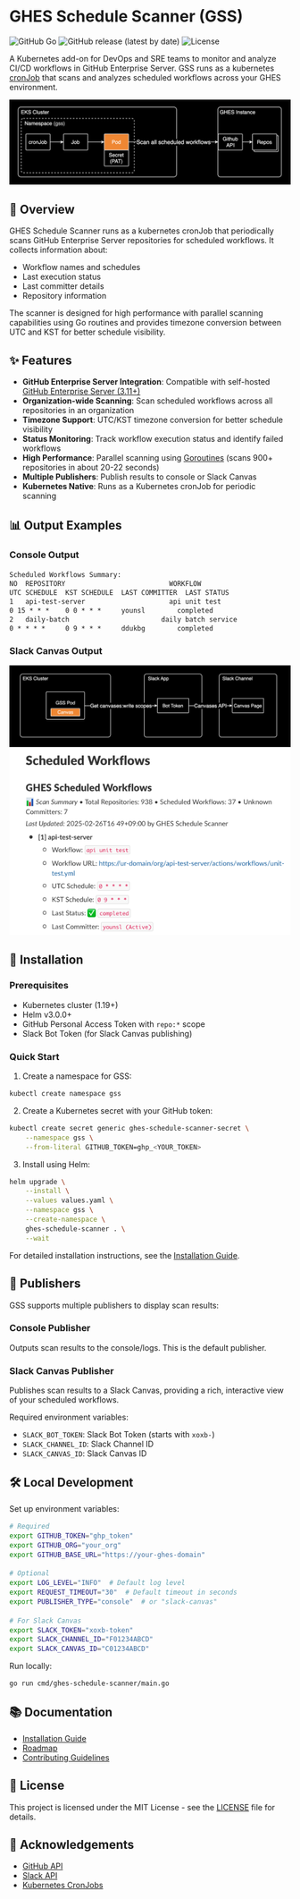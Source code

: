 # GHES Schedule Scanner (GSS)

![GitHub Go](https://img.shields.io/badge/go-1.21+-00ADD8?logo=go)
![GitHub release (latest by date)](https://img.shields.io/github/v/release/younsl/ghes-schedule-scanner)
![License](https://img.shields.io/github/license/younsl/ghes-schedule-scanner)

A Kubernetes add-on for DevOps and SRE teams to monitor and analyze CI/CD workflows in GitHub Enterprise Server. GSS runs as a kubernetes [cronJob](https://kubernetes.io/docs/concepts/workloads/controllers/cron-jobs/) that scans and analyzes scheduled workflows across your GHES environment.

![System Architecture](./docs/assets/images/1.png)

## 🚀 Overview

GHES Schedule Scanner runs as a kubernetes cronJob that periodically scans GitHub Enterprise Server repositories for scheduled workflows. It collects information about:

- Workflow names and schedules
- Last execution status
- Last committer details
- Repository information

The scanner is designed for high performance with parallel scanning capabilities using Go routines and provides timezone conversion between UTC and KST for better schedule visibility.

## ✨ Features

- **GitHub Enterprise Server Integration**: Compatible with self-hosted [GitHub Enterprise Server (3.11+)](https://docs.github.com/ko/enterprise-server/admin/all-releases)
- **Organization-wide Scanning**: Scan scheduled workflows across all repositories in an organization
- **Timezone Support**: UTC/KST timezone conversion for better schedule visibility
- **Status Monitoring**: Track workflow execution status and identify failed workflows
- **High Performance**: Parallel scanning using [Goroutines](https://go.dev/tour/concurrency/1) (scans 900+ repositories in about 20-22 seconds)
- **Multiple Publishers**: Publish results to console or Slack Canvas
- **Kubernetes Native**: Runs as a Kubernetes cronJob for periodic scanning

## 📊 Output Examples

### Console Output

```
Scheduled Workflows Summary:
NO  REPOSITORY                          WORKFLOW                            UTC SCHEDULE  KST SCHEDULE  LAST COMMITTER  LAST STATUS
1   api-test-server                     api unit test                       0 15 * * *    0 0 * * *     younsl        completed
2   daily-batch                       daily batch service                   0 * * * *     0 9 * * *     ddukbg        completed
```

### Slack Canvas Output

![Slack Canvas Output](./docs/assets/images/2.png)
![Slack Canvas Output](./docs/assets/images/3.png)

## 🔧 Installation

### Prerequisites

- Kubernetes cluster (1.19+)
- Helm v3.0.0+
- GitHub Personal Access Token with `repo:*` scope
- Slack Bot Token (for Slack Canvas publishing)

### Quick Start

1. Create a namespace for GSS:
```bash
kubectl create namespace gss
```

2. Create a Kubernetes secret with your GitHub token:
```bash
kubectl create secret generic ghes-schedule-scanner-secret \
    --namespace gss \
    --from-literal GITHUB_TOKEN=ghp_<YOUR_TOKEN>
```

3. Install using Helm:
```bash
helm upgrade \
    --install \
    --values values.yaml \
    --namespace gss \
    --create-namespace \
    ghes-schedule-scanner . \
    --wait
```

For detailed installation instructions, see the [Installation Guide](./docs/installation.md).

## 🔄 Publishers

GSS supports multiple publishers to display scan results:

### Console Publisher

Outputs scan results to the console/logs. This is the default publisher.

### Slack Canvas Publisher

Publishes scan results to a Slack Canvas, providing a rich, interactive view of your scheduled workflows.

Required environment variables:
- `SLACK_BOT_TOKEN`: Slack Bot Token (starts with `xoxb-`)
- `SLACK_CHANNEL_ID`: Slack Channel ID
- `SLACK_CANVAS_ID`: Slack Canvas ID

## 🛠️ Local Development

Set up environment variables:

```bash
# Required
export GITHUB_TOKEN="ghp_token"
export GITHUB_ORG="your_org"
export GITHUB_BASE_URL="https://your-ghes-domain"

# Optional
export LOG_LEVEL="INFO"  # Default log level
export REQUEST_TIMEOUT="30"  # Default timeout in seconds
export PUBLISHER_TYPE="console"  # or "slack-canvas"

# For Slack Canvas
export SLACK_TOKEN="xoxb-token"
export SLACK_CHANNEL_ID="F01234ABCD"
export SLACK_CANVAS_ID="C01234ABCD"
```

Run locally:

```bash
go run cmd/ghes-schedule-scanner/main.go
```

## 📚 Documentation

- [Installation Guide](./docs/installation.md)
- [Roadmap](./docs/roadmap.md)
- [Contributing Guidelines](./docs/contributing.md)

## 📄 License

This project is licensed under the MIT License - see the [LICENSE](LICENSE) file for details.

## 🙏 Acknowledgements

- [GitHub API](https://docs.github.com/en/rest)
- [Slack API](https://api.slack.com/)
- [Kubernetes CronJobs](https://kubernetes.io/docs/concepts/workloads/controllers/cron-jobs/)
